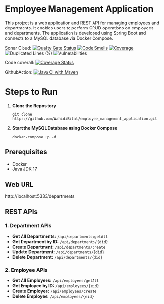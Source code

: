 <h1>Employee Management Application</h1>

<p>This project is a web application and REST API for managing employees and departments. It enables users to perform CRUD operations on employees and departments. The application is developed using Spring Boot and connects to a MySQL database via Docker Compose.</p>

Sonar Cloud: [![Quality Gate Status](https://sonarcloud.io/api/project_badges/measure?project=WahidiBilal_employee_management_application&metric=alert_status)](https://sonarcloud.io/summary/new_code?id=WahidiBilal_employee_management_application)
[![Code Smells](https://sonarcloud.io/api/project_badges/measure?project=WahidiBilal_employee_management_application&metric=code_smells)](https://sonarcloud.io/summary/new_code?id=WahidiBilal_employee_management_application)
[![Coverage](https://sonarcloud.io/api/project_badges/measure?project=WahidiBilal_employee_management_application&metric=coverage)](https://sonarcloud.io/summary/new_code?id=WahidiBilal_employee_management_application)
[![Duplicated Lines (%)](https://sonarcloud.io/api/project_badges/measure?project=WahidiBilal_employee_management_application&metric=duplicated_lines_density)](https://sonarcloud.io/summary/new_code?id=WahidiBilal_employee_management_application)
[![Vulnerabilities](https://sonarcloud.io/api/project_badges/measure?project=WahidiBilal_employee_management_application&metric=vulnerabilities)](https://sonarcloud.io/summary/new_code?id=WahidiBilal_employee_management_application)

Code coverall: [![Coverage Status](https://coveralls.io/repos/github/WahidiBilal/employee_management_application/badge.svg?branch=main)](https://coveralls.io/github/WahidiBilal/employee_management_application?branch=main)

GithubAction: [![Java CI with Maven](https://github.com/WahidiBilal/employee_management_application/actions/workflows/maven-ci.yml/badge.svg)](https://github.com/WahidiBilal/employee_management_application/actions/workflows/maven-ci.yml)

<h1>Steps to Run</h1>

<ol>
  <li>
    <strong>Clone the Repository</strong>
    <pre><code>git clone https://github.com/WahidiBilal/employee_management_application.git</code></pre>
  </li>
  <li>
    <strong>Start the MySQL Database using Docker Compose</strong>
    <pre><code>docker-compose up -d</code></pre>
  </li>
</ol>

<h2>Prerequisites</h2>
<ul>
  <li>Docker</li>
  <li>Java JDK 17</li>
</ul>

<h2>Web URL</h2>

<p>http://localhost:5333/departments</p>

<h2>REST APIs</h2>

<h3>1. Department APIs</h3>
<ul>
  <li><strong>Get All Departments:</strong> <code>/api/departments/getAll</code></li>
  <li><strong>Get Department by ID:</strong> <code>/api/departments/{did}</code></li>
  <li><strong>Create Department:</strong> <code>/api/departments/create</code></li>
  <li><strong>Update Department:</strong> <code>/api/departments/{did}</code></li>
  <li><strong>Delete Department:</strong> <code>/api/departments/{did}</code></li>
</ul>

<h3>2. Employee APIs</h3>
<ul>
  <li><strong>Get All Employees:</strong> <code>/api/employees/getAll</code></li>
  <li><strong>Get Employee by ID:</strong> <code>/api/employees/{eid}</code></li>
  <li><strong>Create Employee:</strong> <code>/api/employees/create</code></li>
  <li><strong>Delete Employee:</strong> <code>/api/employees/{eid}</code></li>
</ul>


